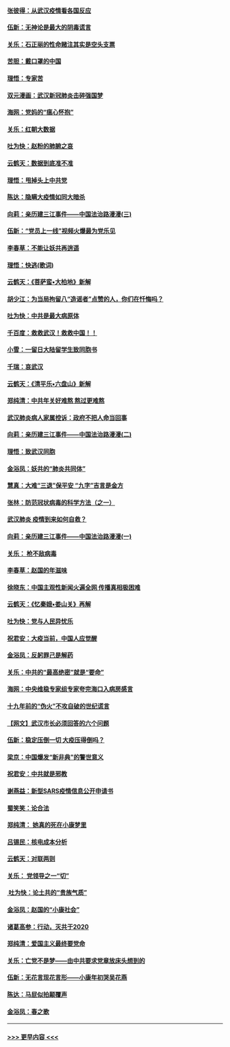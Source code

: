 #### [张彼得：从武汉疫情看各国反应](../pages/nsc993/n11850102.md?t=02070902) 
#### [伍新：无神论是最大的阴毒谎言](../pages/nsc993/n11846129.md?t=02070902) 
#### [关乐：石正丽的性命赌注其实是空头支票](../pages/nsc993/n11846109.md?t=02070902) 
#### [苦胆：戴口罩的中国](../pages/nsc993/n11845576.md?t=02070902) 
#### [理悟：专家苦](../pages/nsc993/n11845564.md?t=02070902) 
#### [双元漫画：武汉新冠肺炎击碎强国梦](../pages/nsc993/n11843320.md?t=02070902) 
#### [海网：党妈的“瘟心怀抱”](../pages/nsc993/n11840740.md?t=02070902) 
#### [关乐：红朝大数据](../pages/nsc993/n11840675.md?t=02070902) 
#### [吐为快：赵粉的肺腑之哀](../pages/nsc993/n11840618.md?t=02070902) 
#### [云鹤天：数据到底准不准](../pages/nsc993/n11840325.md?t=02070902) 
#### [理悟：甩掉头上中共党](../pages/nsc993/n11838826.md?t=02070902) 
#### [陈达：隐瞒大疫情如同大暗杀](../pages/nsc993/n11838771.md?t=02070902) 
#### [向莉：亲历建三江事件——中国法治路漫漫(三)](../pages/nsc993/n11831825.md?t=02070902) 
#### [伍新：“党员上一线”视频火爆最为党乐见](../pages/nsc993/n11838200.md?t=02070902) 
#### [李春草：不能让妖共再逍遥](../pages/nsc993/n11838102.md?t=02070902) 
#### [理悟：快逃(歌词)](../pages/nsc993/n11838083.md?t=02070902) 
#### [云鹤天：《菩萨蛮▪大柏地》新解](../pages/nsc993/n11838059.md?t=02070902) 
#### [胡少江：为当局拘留八“造谣者”点赞的人，你们在忏悔吗？](../pages/nsc993/n11836801.md?t=02070902) 
#### [吐为快：中共是最大病原体](../pages/nsc993/n11836748.md?t=02070902) 
#### [千百度：救救武汉！救救中国！！](../pages/nsc993/n11836145.md?t=02070902) 
#### [小雪：一留日大陆留学生致同胞书](../pages/nsc993/n11834624.md?t=02070902) 
#### [千瑞：哀武汉](../pages/nsc993/n11833647.md?t=02070902) 
#### [云鹤天：《清平乐▪六盘山》新解](../pages/nsc993/n11833611.md?t=02070902) 
#### [郑纯清：中共年关好难熬 熬过更难熬](../pages/nsc993/n11833489.md?t=02070902) 
#### [武汉肺炎病人家属控诉：政府不把人命当回事](../pages/nsc993/n11833205.md?t=02070902) 
#### [向莉：亲历建三江事件——中国法治路漫漫(二)](../pages/nsc993/n11829102.md?t=02070902) 
#### [理悟：致武汉同胞](../pages/nsc993/n11831522.md?t=02070902) 
#### [金浴凤：妖共的“肺炎共同体”](../pages/nsc993/n11829448.md?t=02070902) 
#### [慧真：大难“三退”保平安 “九字”吉言是金方](../pages/nsc993/n11829501.md?t=02070902) 
#### [张林：防范冠状病毒的科学方法（之一）](../pages/nsc993/n11828618.md?t=02070902) 
#### [武汉肺炎 疫情到来如何自救？](../pages/nsc993/n11827632.md?t=02070902) 
#### [向莉：亲历建三江事件——中国法治路漫漫(一)](../pages/nsc993/n11827190.md?t=02070902) 
#### [关乐： 枪不敌病毒](../pages/nsc993/n11826746.md?t=02070902) 
#### [李春草：赵国的年滋味](../pages/nsc993/n11826321.md?t=02070902) 
#### [徐晓东：中国主观性新闻火遍全网 传播真相极困难](../pages/nsc993/n11826508.md?t=02070902) 
#### [云鹤天：《忆秦娥▪娄山关》再解](../pages/nsc993/n11824682.md?t=02070902) 
#### [吐为快：党与人民异忧乐](../pages/nsc993/n11824660.md?t=02070902) 
#### [祝君安：大疫当前，中国人应觉醒](../pages/nsc993/n11821946.md?t=02070902) 
#### [金浴凤：反躬罪己是解药](../pages/nsc993/n11820280.md?t=02070902) 
#### [关乐：中共的“最高绝密”就是“要命”](../pages/nsc993/n11816946.md?t=02070902) 
#### [海网：中央维稳专家组专家夸完海口入病房感言](../pages/nsc993/n11815138.md?t=02070902) 
#### [十九年前的“伪火”不攻自破的世纪谎言](../pages/nsc993/n11813238.md?t=02070902) 
#### [【网文】武汉市长必须回答的六个问题](../pages/nsc993/n11813848.md?t=02070902) 
#### [伍新：稳定压倒一切 大疫压得倒吗？](../pages/nsc993/n11812634.md?t=02070902) 
#### [梁京：中国爆发“新非典”的警世意义](../pages/nsc993/n11812554.md?t=02070902) 
#### [祝君安：中共就是邪教](../pages/nsc993/n11812431.md?t=02070902) 
#### [谢燕益：新型SARS疫情信息公开申请书](../pages/nsc993/n11808840.md?t=02070902) 
#### [蜀笑笑：论合法](../pages/nsc993/n11808064.md?t=02070902) 
#### [郑纯清： 她真的死在小康梦里](../pages/nsc993/n11806623.md?t=02070902) 
#### [吕锡民：核电成本分析](../pages/nsc993/n11806284.md?t=02070902) 
#### [云鹤天：对联两则](../pages/nsc993/n11805957.md?t=02070902) 
#### [关乐： 党领导之一“切”](../pages/nsc993/n11804505.md?t=02070902) 
#### [ 吐为快：论土共的“贵族气质”](../pages/nsc993/n11804490.md?t=02070902) 
#### [金浴凤：赵国的“小康社会”](../pages/nsc993/n11804452.md?t=02070902) 
#### [诸葛高参：行动，灭共于2020](../pages/nsc993/n11804120.md?t=02070902) 
#### [郑纯清：爱国主义最终要党命](../pages/nsc993/n11802197.md?t=02070902) 
#### [关乐：亡党不是梦——由中共要求党章放床头想到的](../pages/nsc993/n11802156.md?t=02070902) 
#### [伍新：无花言现花言形——小康年初哭吴花燕](../pages/nsc993/n11800044.md?t=02070902) 
#### [陈达：马屁似拍颠覆声](../pages/nsc993/n11800010.md?t=02070902) 
#### [金浴凤：春之歌](../pages/nsc993/n11797687.md?t=02070902) 

----
#### [ >>> 更早内容 <<< ](../indexes/nsc993-earlier.md)
